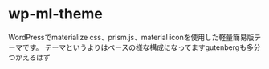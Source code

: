 # wp-ml-theme
WordPressでmaterialize css、prism.js、material iconを使用した軽量簡易版テーマです。
テーマというよりはベースの様な構成になってますgutenbergも多分つかえるはず
